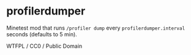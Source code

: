 # profilerdumper

Minetest mod that runs `/profiler dump` every `profilerdumper.interval` seconds (defaults to 5 min).

WTFPL / CC0 / Public Domain
